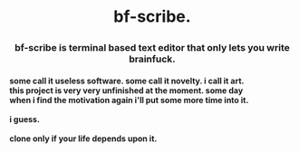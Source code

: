 <h1><p align="center">bf-scribe.</p></h1>
<h3><p align="center">bf-scribe is terminal based text editor that only lets you write brainfuck.</p></h3>
<h4>some call it useless software. some call it novelty. i call it art.<br>this project is very very unfinished at the moment. some day<br>when i find the motivation again i'll put some more time into it.<br><br>i guess. <br><br> clone only if your life depends upon it.</h4>
